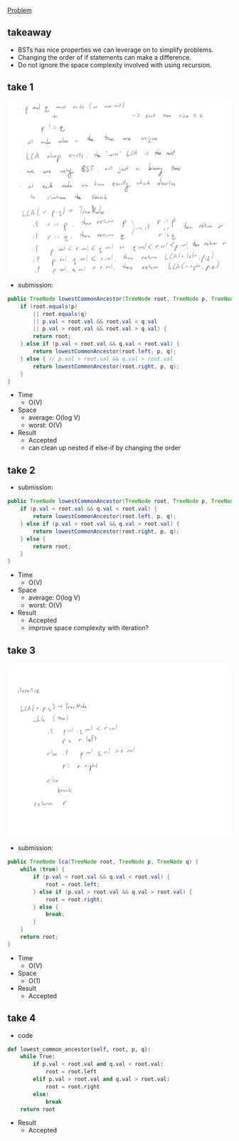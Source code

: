 [Problem](https://leetcode.com/problems/lowest-common-ancestor-of-a-binary-search-tree/)

## takeaway
- BSTs has nice properties we can leverage on to simplify problems.
- Changing the order of if statements can make a difference.
- Do not ignore the space complexity involved with using recursion.

## take 1
![](img1.jpg)
- submission:
```java
public TreeNode lowestCommonAncestor(TreeNode root, TreeNode p, TreeNode q) {
    if (root.equals(p)
        || root.equals(q)
        || p.val < root.val && root.val < q.val
        || p.val > root.val && root.val > q.val) {
        return root;
    } else if (p.val < root.val && q.val < root.val) {
        return lowestCommonAncestor(root.left, p, q);
    } else { // p.val > root.val && q.val > root.val
        return lowestCommonAncestor(root.right, p, q);
    }
}
```
- Time
    - O(V)
- Space
    - average: O(log V)
    - worst: O(V)
- Result
    - Accepted
    - can clean up nested if else-if by changing the order

## take 2
- submission:
```java
public TreeNode lowestCommonAncestor(TreeNode root, TreeNode p, TreeNode q) {
    if (p.val < root.val && q.val < root.val) {
        return lowestCommonAncestor(root.left, p, q);
    } else if (p.val > root.val && q.val > root.val) {
        return lowestCommonAncestor(root.right, p, q);
    } else {
        return root;
    }
}
```
- Time
    - O(V)
- Space
    - average: O(log V)
    - worst: O(V)
- Result
    - Accepted
    - improve space complexity with iteration?

## take 3
![](img2.jpg)
- submission:
```java
public TreeNode lca(TreeNode root, TreeNode p, TreeNode q) {
    while (true) {
        if (p.val < root.val && q.val < root.val) {
            root = root.left;
        } else if (p.val > root.val && q.val > root.val) {
            root = root.right;
        } else {
            break;
        }
    }
    return root;
}
```
- Time
    - O(V)
- Space
    - O(1)
- Result
    - Accepted

## take 4
- code
```python
def lowest_common_ancestor(self, root, p, q):
    while True:
        if p.val < root.val and q.val < root.val:
            root = root.left
        elif p.val > root.val and q.val > root.val:
            root = root.right
        else:
            break
    return root
```
- Result
    - Accepted

